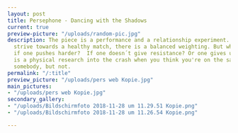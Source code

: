 ```yaml
---
layout: post
title: Persephone - Dancing with the Shadows
current: true
preview-picture: "/uploads/random-pic.jpg"
description: The piece is a performance and a relationship experiment. As two performers
  strive towards a healthy match, there is a balanced weighting. But what happens
  if one pushes harder?  If one doesn´t give resistance? Or one gives up? The performance
  is a physical research into the crash when you think you're on the same page as
  somebody, but not.
permalink: "/:title"
preview_picture: "/uploads/pers web Kopie.jpg"
main_pictures:
- "/uploads/pers web Kopie.jpg"
secondary_gallery:
- "/uploads/Bildschirmfoto 2018-11-28 um 11.29.51 Kopie.png"
- "/uploads/Bildschirmfoto 2018-11-28 um 11.26.54 Kopie.png"

---
```

